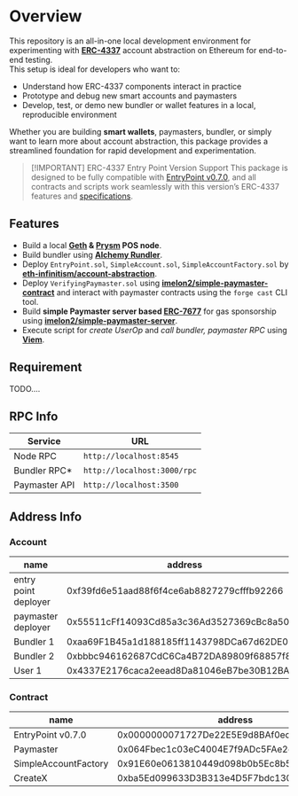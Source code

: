

# Overview
This repository is an all-in-one local development environment for experimenting with **[ERC-4337](https://eips.ethereum.org/EIPS/eip-4337)** account abstraction on Ethereum for end-to-end testing. </br>
This setup is ideal for developers who want to:

- Understand how ERC-4337 components interact in practice
- Prototype and debug new smart accounts and paymasters
- Develop, test, or demo new bundler or wallet features in a local, reproducible environment

Whether you are building **smart wallets**, paymasters, bundler, or simply want to learn more about account abstraction, this package provides a streamlined foundation for rapid development and experimentation.

> [!IMPORTANT] ERC-4337 Entry Point Version Support
> This package is designed to be fully compatible with [EntryPoint v0.7.0](https://github.com/eth-infinitism/account-abstraction/tree/v0.7.0), and all contracts and scripts work seamlessly with this version’s ERC-4337 features and [specifications](https://github.com/eth-infinitism/account-abstraction/releases).


## Features
- Build a local **[Geth](https://github.com/ethereum/go-ethereum) & [Prysm](https://github.com/OffchainLabs/prysm) POS node**.
- Build bundler using **[Alchemy Rundler](https://github.com/alchemyplatform/rundler)**.
- Deploy `EntryPoint.sol`, `SimpleAccount.sol`, `SimpleAccountFactory.sol` by **[eth-infinitism/account-abstraction](https://github.com/eth-infinitism/account-abstraction/tree/v0.7.0)**.
- Deploy `VerifyingPaymaster.sol` using **[imelon2/simple-paymaster-contract](https://github.com/imelon2/simple-paymaster-contract)** and interact with paymaster contracts using the `forge cast` CLI tool.
- Build **simple Paymaster server based [ERC-7677](https://eips.ethereum.org/EIPS/eip-7677)** for gas sponsorship using **[imelon2/simple-paymaster-server](https://github.com/imelon2/simple-paymaster-server)**.
- Execute script for *create UserOp* and *call bundler, paymaster RPC* using **[Viem](https://viem.sh/account-abstraction)**.

## Requirement
TODO....

## RPC Info
| Service       | URL                         |
| ------------- | --------------------------- |
| Node RPC      | `http://localhost:8545`     |
| Bundler RPC*  | `http://localhost:3000/rpc` |
| Paymaster API | `http://localhost:3500`     |


## Address Info
### Account
| name                 	| address                                    	| private key                                                        	|
|----------------------	|--------------------------------------------	|--------------------------------------------------------------------	|
| entry point deployer 	| 0xf39fd6e51aad88f6f4ce6ab8827279cfffb92266 	| 0xac0974bec39a17e36ba4a6b4d238ff944bacb478cbed5efcae784d7bf4f2ff80 	|
| paymaster deployer 	| 0x55511cFf14093Cd85a3c36Ad3527369cBc8a5063 	| 0xfefcc139ed357999ed60c6a013947328d52e7d9751e93fd0274a2bfae5cbcb12 	|
| Bundler 1            	| 0xaa69F1B45a1d188185ff1143798DCa67d62DE013 	| 0xc9d3cc38292cb0185be663e028428796616c4d90569f3ba7f50358f6324fbd4c 	|
| Bundler 2            	| 0xbbbc946162687CdC6Ca4B72DA89809f68857f880 	| 0x7575962aed3d3f712a0dd3d9255dee8a4f6e0a812415a8e8dd06d67ea2d233ca 	|
| User 1              	| 0x4337E2176caca2eead8Da81046eB7be30B12BA3a 	| 0x2a80cfc562233ec8b78f923f592f6fbaae78c3f3484896227bca901f09af5ad7 	|

### Contract
| name                 	| address                                    	|
|----------------------	|--------------------------------------------	|
| EntryPoint v0.7.0    	| 0x0000000071727De22E5E9d8BAf0edAc6f37da032 	|
| Paymaster            	| 0x064Fbec1c03eC4004E7f9ADc5FAe2e2fB1857064 	|
| SimpleAccountFactory 	| 0x91E60e0613810449d098b0b5Ec8b51A0FE8c8985 	|
| CreateX              	| 0xba5Ed099633D3B313e4D5F7bdc1305d3c28ba5Ed 	|